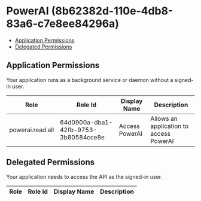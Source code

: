 # PowerAI (8b62382d-110e-4db8-83a6-c7e8ee84296a)
- [Application Permissions](#application-permissions)
- [Delegated Permissions](#delegated-permissions)

## Application Permissions
Your application runs as a background service or daemon without a signed-in user.

| Role | Role Id | Display Name | Description |
|---|---|---|---|
| powerai.read.all | 64d0900a-dba1-42fb-9753-3b80584cce8e | Access PowerAI | Allows an application to access PowerAI |

## Delegated Permissions
Your application needs to access the API as the signed-in user. 

| Role | Role Id | Display Name | Description |
|---|---|---|---|

